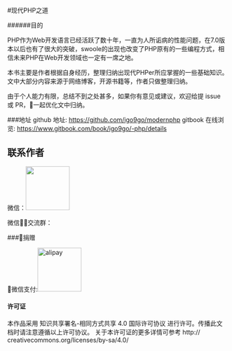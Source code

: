 #现代PHP之道

######目的

PHP作为Web开发语言已经活跃了数十年，一直为人所诟病的性能问题，在7.0版本以后也有了很大的突破，swoole的出现也改变了PHP原有的一些编程方式，相信未来PHP在Web开发领域也一定有一席之地。

本书主要是作者根据自身经历，整理归纳出现代PHPer所应掌握的一些基础知识。文中大部分内容来源于网络博客，开源书籍等，作者只做整理归纳。

由于个人能力有限，总结不到之处甚多，如果你有意见或建议，欢迎给提 issue 或 PR，一起优化文中归纳。


###地址
github 地址: https://github.com/igo9go/modernphp
gitbook 在线浏览: https://www.gitbook.com/book/igo9go/-php/details

## 联系作者
微信：<img src="http://oc9orpe44.bkt.clouddn.com/17-2-17/25302389-file_1487319769081_10ea7.png" height="100">

微信交流群：


###捐赠

微信支付:<img src="http://oc9orpe44.bkt.clouddn.com/17-2-17/84635262-file_1487318515853_3eb6.png" alt="alipay" width="100" height="100">

#### 许可证
本作品采用 知识共享署名-相同方式共享 4.0 国际许可协议 进行许可。传播此文档时请注意遵循以上许可协议。 关于本许可证的更多详情可参考 http://               creativecommons.org/licenses/by-sa/4.0/